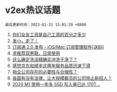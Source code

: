 # v2ex热议话题

`最后更新时间：2023-01-31 15:01:29 +0800`

1. [你们女友工资是自己工资的百分之多少](https://www.v2ex.com/t/911671)
1. [发小，走了！](https://www.v2ex.com/t/911802)
1. [订阅通 2.0 发布 - iOS/Mac 订阅管理软件[送码]](https://www.v2ex.com/t/911840)
1. [求推荐双男鞋，日常使用](https://www.v2ex.com/t/911677)
1. [这么确定洗洁精确实冲洗干净了？](https://www.v2ex.com/t/911661)
1. [感觉京东和顺丰这两年服务品质迅速下滑](https://www.v2ex.com/t/911831)
1. [物业公司存在的必要性与合理性？](https://www.v2ex.com/t/911891)
1. [各国有没有法律，让大规模裁员的公司禁止新招人？](https://www.v2ex.com/t/911792)
1. [2020 M1 使用一年多 SSD 写入量已达 170T...](https://www.v2ex.com/t/911728)


